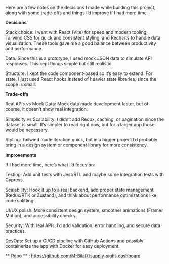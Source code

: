 Here are a few notes on the decisions I made while building this project, along with some trade-offs and things I’d improve if I had more time.

**Decisions**

Stack choice: I went with React (Vite) for speed and modern tooling, Tailwind CSS for quick and consistent styling, and Recharts to handle data visualization. These tools gave me a good balance between productivity and performance.

Data: Since this is a prototype, I used mock JSON data to simulate API responses. This kept things simple but still realistic.

Structure: I kept the code component-based so it’s easy to extend. For state, I just used React hooks instead of heavier state libraries, since the scope is small.

**Trade-offs**

Real APIs vs Mock Data: Mock data made development faster, but of course, it doesn’t show real integration.

Simplicity vs Scalability: I didn’t add Redux, caching, or pagination since the dataset is small. It’s simpler to read right now, but for a larger app those would be necessary.

Styling: Tailwind made iteration quick, but in a bigger project I’d probably bring in a design system or component library for more consistency.

**Improvements**

If I had more time, here’s what I’d focus on:

Testing: Add unit tests with Jest/RTL and maybe some integration tests with Cypress.

Scalability: Hook it up to a real backend, add proper state management (Redux/RTK or Zustand), and think about performance optimizations like code splitting.

UI/UX polish: More consistent design system, smoother animations (Framer Motion), and accessibility checks.

Security: With real APIs, I’d add validation, error handling, and secure data practices.

DevOps: Set up a CI/CD pipeline with GitHub Actions and possibly containerize the app with Docker for easy deployment.


** Repo ** : https://github.com/M-Bilal7/supply-sight-dashboard